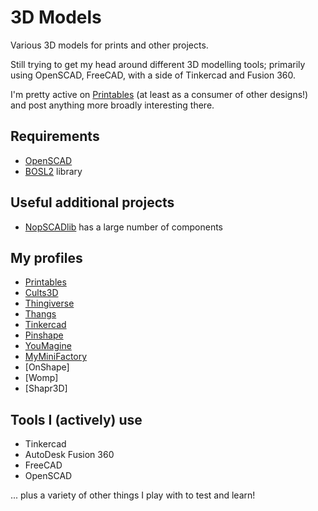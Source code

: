 # 3D Models

Various 3D models for prints and other projects.

Still trying to get my head around different 3D modelling tools; primarily using OpenSCAD, FreeCAD, with a side of Tinkercad and Fusion 360.

I'm pretty active on [Printables](https://www.printables.com/@AndyPiper) (at least as a consumer of other designs!) and post anything more broadly interesting there.

## Requirements

- [OpenSCAD](https://openscad.org)
- [BOSL2](https://github.com/revarbat/BOSL2) library

## Useful additional projects

- [NopSCADlib](https://github.com/nophead/NopSCADlib) has a large number of components

## My profiles

- [Printables](https://www.printables.com/@AndyPiper)
- [Cults3D](https://cults3d.com/en/users/andypiper)
- [Thingiverse](https://www.thingiverse.com/andypiperuk/)
- [Thangs](https://thangs.com/designer/Andy%20Piper)
- [Tinkercad](https://www.tinkercad.com/users/0z2EwxKwnmp-andy-piper)
- [Pinshape](https://pinshape.com/users/2556538-andy-piper)
- [YouMagine](https://www.youmagine.com/andypiper/designs)
- [MyMiniFactory](https://www.myminifactory.com/users/andypiper)
- [OnShape]
- [Womp]
- [Shapr3D]

## Tools I (actively) use

- Tinkercad
- AutoDesk Fusion 360
- FreeCAD
- OpenSCAD

... plus a variety of other things I play with to test and learn!

